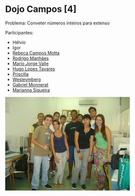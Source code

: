 Dojo Campos [4]
===============

Problema: Conveter números inteiros para extenso

Participantes:

* Hélvio
* Igor
* [Rebeca Campos Motta](http://twitter.com/becamotta)
* [Rodrigo Manhães](http://twitter.com/rodrigomanhaes)
* [Mario Jorge Valle](http:/twitter.com/mariojorgevalle)
* [Hugo Lopes Tavares](http://twitter.com/hltbra)
* [Priscilla](http://twitter.com/nirthaky)
* [Wesleymberg](http://twitter.com/weslleymberg)
* [Gabriel Monnerat](http://twitter.com/gmonnerat)
* [Marianna Siqueira](http://twitter.com/mariounaum)


![Foto Oficial do dia 24/02/2010](preview.jpg)
